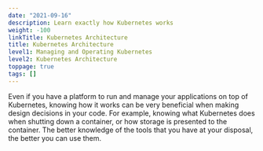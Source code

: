 ```yaml
---
date: "2021-09-16"
description: Learn exactly how Kubernetes works
weight: -100
linkTitle: Kubernetes Architecture
title: Kubernetes Architecture
level1: Managing and Operating Kubernetes
level2: Kubernetes Architecture
toppage: true
tags: []
---
```


Even if you have a platform to run and manage your applications on top of Kubernetes, knowing how it works can be very beneficial when making design decisions in your code. For example, knowing what Kubernetes does when shutting down a container, or how storage is presented to the container. The better knowledge of the tools that you have at your disposal, the better you can use them.
